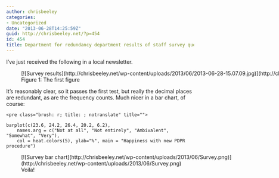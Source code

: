 ```yaml
---
author: chrisbeeley
categories:
- Uncategorized
date: "2013-06-28T14:25:59Z"
guid: http://chrisbeeley.net/?p=454
id: 454
title: Department for redundancy department results of staff survey questionnaire
---
```


I’ve just received the following in a local newsletter.

<figure aria-describedby="caption-attachment-455" class="wp-caption alignnone" id="attachment_455" style="width: 2592px">[![Survey results](http://chrisbeeley.net/wp-content/uploads/2013/06/2013-06-28-15.07.09.jpg)](http://chrisbeeley.net/wp-content/uploads/2013/06/2013-06-28-15.07.09.jpg)<figcaption class="wp-caption-text" id="caption-attachment-455">Figure 1: The first figure</figcaption></figure>

It’s reasonably clear, so it passes the first test, but really the decimal places are redundant, as are the frequency counts. Much nicer in a bar chart, of course:

```
<pre class="brush: r; title: ; notranslate" title="">

barplot(c(23.6, 24.2, 26.4, 20.2, 6.2),
    names.arg = c("Not at all", "Not entirely", "Ambivalent", "Somewhat", "Very"),
    col = heat.colors(5), ylab="%", main = "Happiness with new PDPR procedure")

```

<figure aria-describedby="caption-attachment-456" class="wp-caption alignnone" id="attachment_456" style="width: 640px">[![Survey bar chart](http://chrisbeeley.net/wp-content/uploads/2013/06/Survey.png)](http://chrisbeeley.net/wp-content/uploads/2013/06/Survey.png)<figcaption class="wp-caption-text" id="caption-attachment-456">Voila!</figcaption></figure>